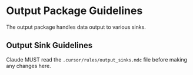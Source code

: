 # Output Package Guidelines

The output package handles data output to various sinks.

## Output Sink Guidelines
Claude MUST read the `.cursor/rules/output_sinks.mdc` file before making any changes here.
